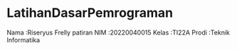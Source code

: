 # LatihanDasarPemrograman
Nama :Riseryus Frelly patiran
NIM :20220040015
Kelas :TI22A
Prodi :Teknik Informatika
